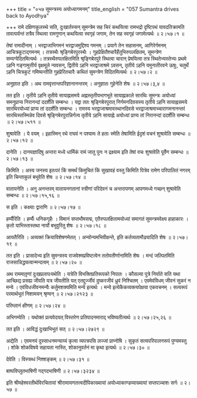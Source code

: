 +++
title = "०५७ सुमन्त्रस्य अयोध्यागमनम्"
title_english = "057 Sumantra drives back to Ayodhya"

+++
रामे दक्षिणकूलस्थे सति, दुःखार्तस्सन् सुमन्त्रेम सह चिरं कथयित्वा रामभद्रो दृष्टिपथं यावदतिक्रामति तावत्पर्यन्तं तत्रैव स्थित्वा रामगुणान् कथयित्वा स्वगृहं जगाम, तेन सह स्वगृहं जगामेत्यर्थः  ॥  २।५७।१  ॥   

  

तेषां रामादीनाम् । भरद्वाजाभिगमनं भरद्वाजमुद्दिश्य गमनम् । प्रयागे तेन सहासनम्, आगिरेर्गमनम् आचित्रकूटाद्गमनम् । तत्रस्थैः श्रृङ्गिबेरपुरस्थैः । गुहप्रेक्षितैश्चारैर्हेतुभिरुपलक्षितम्, सुमन्त्रेण सम्यग्वेदितमित्यर्थः । तत्रस्थैरुपलक्षितमिति श्रृङ्गिबेरपुरे स्थित्वा चारान् प्रेषयित्वा तत्र स्थितेभ्यस्तेभ्यः प्रथमे ऽहनि गङ्गामुत्तीर्य वृक्षमूले न्यवसन्, द्वितीये ऽहनि भरद्वाजाश्रमे ऽवसन्, तृतीये ऽहनि यमुनातीरवने ऊषुः, चतुर्थे ऽहनि चित्रकुटं गमिष्यन्तीति गुहप्रेरितचारैः कथितं सुमन्त्रेण विदितमित्यर्थः  ॥  २।५७।२  ॥   

  

अनुज्ञात इति । अथ रामवृत्तान्तपरिज्ञानानन्तरम् । अनुज्ञातः गुहेनेति शेषः  ॥  २।५७।३,४  ॥   

  

तत इति । तृतीये ऽहनि तृतीये सायाह्नसमये अह्नस्तृतीयभागभूते सायाह्नकाले सारथिः सुमन्त्रः अयोध्यां समनुप्राप्य निरानन्दां ददर्शेति सम्बन्धः । यद्वा ततः श्रृङ्गिबेरपुरात् निर्गमनदिवसस्य तृतीये ऽहनि सायाह्नसमये सारथिरयोध्यां प्राप्य तां ददर्शेति सम्बन्धः । रामस्य भरद्वाजाश्रमावस्थानदिवसे भरद्वाजाश्रमाच्चारागमनानन्तरं सारथिस्तस्मिन्नेव दिवसे श्रृङ्गिबेरपुरान्निर्गत्य तृतीये ऽहनि सायाह्ने अयोध्यां प्राप्य तां निरानन्दां ददर्शेति सम्बन्धः  ॥  २।५७।५११  ॥   

  

शुश्रावेति । ये वयम् । इहास्मिन् रथे राघवं न पश्यामः ते हताः स्मेति तेषामिति ईदृशं वचनं शुश्रावेति सम्बन्धः  ॥  २।५७।१२  ॥   

  

दानेति । दानयज्ञादिषु अन्तरा मध्ये धार्मिकं रामं जातु पुनः न द्रक्ष्याम इति तेषां वचः शुश्रावेति पूर्वेण सम्बन्धः  ॥  २।५७।१३  ॥   

  

किमिति । अस्य जनस्य इतःपरं किं समर्थं किमुचितं किं सुखावहं वस्तु किमिति पित्रेव रामेण परिपालितं नगरम् इति चिन्ताकुलं बभूवेति शेषः  ॥  २।५७।१४  ॥   

  

वातायनेति । अनु अनन्तरम् वातायनगतानां स्त्रीणां परिदेवनं च अन्तरापणम् आपणमध्ये गच्छन् शुश्रावेति सम्बन्धः  ॥  २।५७।१५,१६  ॥   

  

स इति । कक्ष्याः द्वाराणि  ॥  २।५७।१७  ॥   

  

हर्म्यैरिति । हर्म्यैः धनिकगृहैः । विमानं सप्तभौमसद्म, एतैरुपलक्षितामयोध्यां समागतं सुमन्त्रमवेक्ष्य हाहाकारः । कृतो याभिस्तास्तथा नार्यो बभूवुरितु शेषः  ॥  २।५७।१८  ॥   

  

आयतैरिति । अव्यक्तं क्रियाविशेषणमेतत् । अन्योन्यमभिवीक्षन्ते, इति कर्तव्यतामौढ्यादिति शेषः  ॥  २।५७।१९  ॥   

  

तत इति । प्रासादेभ्य इति सुमन्त्रस्य राजवेश्मप्रविष्टत्वेन ततोवतीर्णानामिति शेषः । मन्दं जल्पितमिति राजसान्निद्ध्यत्वान्मन्दत्वम्  ॥  २।५७।२०  ॥   

  

अथ राममातृ़णां दुःखप्रलापःयथेति । यत्रेति विभक्तिप्रतिरूपको निपातः । कौसल्या पुत्रे निर्याते सति यथा आच्छिद्य प्रसह्य जीवति यत्र जीवतीति यत् एतद्दुर्ज्जीवं दुष्करजीवं ध्रुवं निश्चितम् । एवमेवंविधम् जीवनं सुकरं न मन्ये । एवंविधजीवनमन्यैः कर्तुमशक्यमिति मन्ये इत्यर्थः । मन्ये इत्येकैकव्यक्त्यपेक्षया एकवचनम् । सत्यरूपं परमार्थभूतं निशामयन् श्रृण्वन्  ॥  २।५७।२१२३  ॥   

  

परिम्लानं क्षीणम्  ॥  २।५७।२४  ॥   

  

अभिगम्येति । यथोक्तं प्रत्यवेदयत् विस्तरेण प्रतिपादनमाराद् भविष्यतीत्यर्थः  ॥  २।५७।२५,२६  ॥   

  

तत इति । आविद्धं दुःखाभिभूतं सत्  ॥  २।५७।२७२९  ॥   

  

अद्येति । एवमनयं दुस्साधनमन्याय्यं कृत्वा व्यपत्रपसि लज्जां प्राप्नोषि । सुकृतं सत्यपरिपालनरूपं पुण्यमस्तु । शोके शोकविषये सहायता नास्ति, शोकानुवर्तनं मा कृथा इत्यर्थः  ॥  २।५७।३०  ॥   

  

देवेति । विस्त्रब्धं निश्शङ्कम्  ॥  २।५७।३१  ॥   

  

बाष्पविप्लुतभाषिणी गद्गदभाषिणी  ॥  २।५७।३२३४  ॥   

  

इति श्रीमहेश्वरतीर्थविरचितायां श्रीरामायणतत्त्वदीपिकाख्यायां अयोध्याकाण्डव्याख्यायां सप्तपञ्चाशः सर्गः  ॥  २।५७  ॥   

  

  

